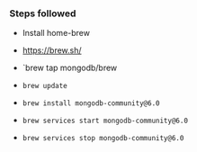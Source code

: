 ### Steps followed

* Install home-brew
* https://brew.sh/
* `brew tap mongodb/brew
* `brew update `
* `brew install mongodb-community@6.0`

* `brew services start mongodb-community@6.0`
* `brew services stop mongodb-community@6.0`

